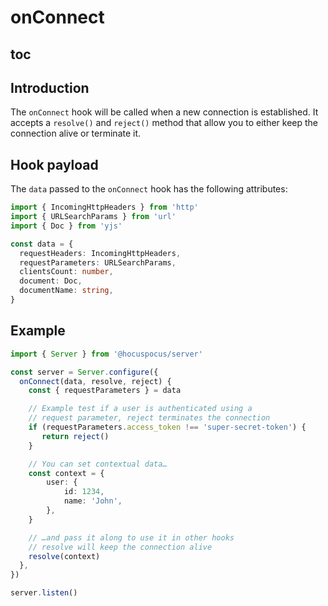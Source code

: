 # onConnect

## toc

## Introduction

The `onConnect` hook will be called when a new connection is established. It accepts a `resolve()` and `reject()` method that allow you to either keep the connection alive or terminate it.

## Hook payload

The `data` passed to the `onConnect` hook has the following attributes:

```typescript
import { IncomingHttpHeaders } from 'http'
import { URLSearchParams } from 'url'
import { Doc } from 'yjs'

const data = {
  requestHeaders: IncomingHttpHeaders,
  requestParameters: URLSearchParams,
  clientsCount: number,
  document: Doc,
  documentName: string,
}
```

## Example

```typescript
import { Server } from '@hocuspocus/server'

const server = Server.configure({
  onConnect(data, resolve, reject) {
    const { requestParameters } = data

    // Example test if a user is authenticated using a
    // request parameter, reject terminates the connection
    if (requestParameters.access_token !== 'super-secret-token') {
       return reject()
    }

    // You can set contextual data…
    const context = {
        user: {
            id: 1234,
            name: 'John',
        },
    }

    // …and pass it along to use it in other hooks
    // resolve will keep the connection alive
    resolve(context)
  },
})

server.listen()
```
